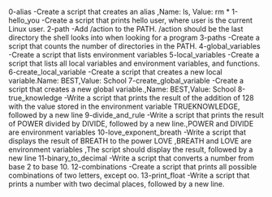 0-alias -Create a script that creates an alias ,Name: ls, Value: rm *
1-hello_you -Create a script that prints hello user, where user is the current Linux user.
2-path -Add /action to the PATH. /action should be the last directory the shell looks into when looking for a program
3-paths -Create a script that counts the number of directories in the PATH.
4-global_variables -Create a script that lists environment variables
5-local_variables -Create a script that lists all local variables and environment variables, and functions.
6-create_local_variable -Create a script that creates a new local variable.Name: BEST,Value: School
7-create_global_variable -Create a script that creates a new global variable.,Name: BEST,Value: School
8-true_knowledge -Write a script that prints the result of the addition of 128 with the value stored in the environment variable TRUEKNOWLEDGE, followed by a new line
9-divide_and_rule -Write a script that prints the result of POWER divided by DIVIDE, followed by a new line.,POWER and DIVIDE are environment variables
10-love_exponent_breath -Write a script that displays the result of BREATH to the power LOVE ,BREATH and LOVE are environment variables ,The script should display the result, followed by a new line
11-binary_to_decimal -Write a script that converts a number from base 2 to base 10.
12-combinations -Create a script that prints all possible combinations of two letters, except oo.
13-print_float -Write a script that prints a number with two decimal places, followed by a new line.

